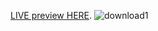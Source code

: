  [LIVE preview HERE](https://gdemartino93.github.io/js-simon/).
![download1](https://user-images.githubusercontent.com/113302882/202856467-b32de290-cf17-48bb-8290-39f596541ef5.png)
